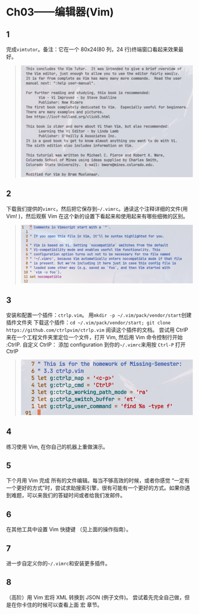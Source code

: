 # Ch03——编辑器(Vim)

## 1

完成`vimtutor`。备注：它在一个 80x24(80 列，24 行)终端窗口看起来效果最好。

>![3-1](assets/3-1.png)

## 2

下载我们提供的`vimrc`，然后把它保存到`~/.vimrc`。通读这个注释详细的文件(用 Vim! )，然后观察 Vim 在这个新的设置下看起来和使用起来有哪些细微的区别。

>![3-2](assets/3-2.png)

## 3

安装和配置一个插件：`ctrlp.vim`。
用`mkdir -p ~/.vim/pack/vendor/start`创建插件文件夹
下载这个插件：`cd ~/.vim/pack/vendor/start; git clone https://github.com/ctrlpvim/ctrlp.vim`
阅读这个插件的文档。 尝试用 CtrlP 来在一个工程文件夹里定位一个文件，打开 Vim, 然后用 Vim 命令控制行开始 :CtrlP.
自定义 CtrlP： 添加 configuration 到你的`~/.vimrc`来用按 `Ctrl-P` 打开 CtrlP

>![3-3](assets/3-3.png)

## 4

练习使用 Vim, 在你自己的机器上重做演示。

## 5

下个月用 Vim 完成 所有的文件编辑。每当不够高效的时候，或者你感觉 “一定有一个更好的方式”时，尝试求助搜索引擎，很有可能有一个更好的方式。如果你遇到难题，可以来我们的答疑时间或者给我们发邮件。

## 6

在其他工具中设置 Vim 快捷键 （见上面的操作指南）。

## 7

进一步自定义你的`~/.vimrc`和安装更多插件。

## 8

（高阶）用 Vim 宏将 XML 转换到 JSON (例子文件)。 尝试着先完全自己做，但是在你卡住的时候可以查看上面 宏 章节。
